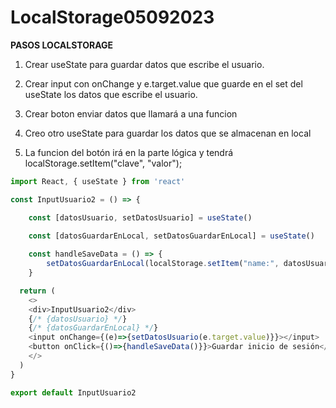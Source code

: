 # LocalStorage05092023
**PASOS LOCALSTORAGE**

1. Crear useState para guardar datos que escribe el usuario.

2. Crear input con onChange y e.target.value que guarde en el set del useState los datos que escribe el usuario.

3. Crear boton enviar datos que llamará a una funcion 

4. Creo otro useState para guardar los datos que se almacenan en local

5. La funcion del botón irá en la parte lógica y tendrá localStorage.setItem("clave", "valor");

```javascript
import React, { useState } from 'react'

const InputUsuario2 = () => {

    const [datosUsuario, setDatosUsuario] = useState()

    const [datosGuardarEnLocal, setDatosGuardarEnLocal] = useState()
    
    const handleSaveData = () => {
        setDatosGuardarEnLocal(localStorage.setItem("name:", datosUsuario))
    }

  return (
    <>
    <div>InputUsuario2</div>
    {/* {datosUsuario} */}
    {/* {datosGuardarEnLocal} */}
    <input onChange={(e)=>{setDatosUsuario(e.target.value)}}></input>
    <button onClick={()=>{handleSaveData()}}>Guardar inicio de sesión</button>
    </>
  )
}

export default InputUsuario2
```
